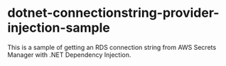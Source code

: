 # dotnet-connectionstring-provider-injection-sample
This is a sample of getting an RDS connection string from AWS Secrets Manager with .NET Dependency Injection.
